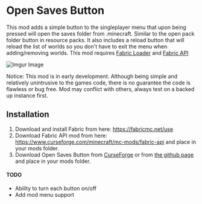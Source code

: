 # Open Saves Button
This mod adds a simple button to the singleplayer menu that upon being pressed will open the saves folder from .minecraft. Similar to the open pack folder button in resource packs. It also includes a reload button that will reload the list of worlds so you don't have to exit the menu when adding/removing worlds.
This mod requires [Fabric Loader](https://fabricmc.net/use/) and [Fabric API](https://www.curseforge.com/minecraft/mc-mods/fabric-api)

![Imgur Image](https://i.imgur.com/TbOJ313.png)

Notice: This mod is in early development. Although being simple and relatively unintrusive to the games code, there is no guarantee the code is flawless or bug free. Mod may conflict with others, always test on a backed up instance first. 

## Installation

1. Download and install Fabric from here: https://fabricmc.net/use
2. Download Fabric API mod from here: https://www.curseforge.com/minecraft/mc-mods/fabric-api and place in your mods folder.
3. Download Open Saves Button from [CurseForge](https://www.curseforge.com/minecraft/mc-mods/opensavesfolder) or from [the github page](https://github.com/TomB-134/OpenSavesButton) and place in your mods folder.

#### TODO
* Ability to turn each button on/off
* Add mod menu support

